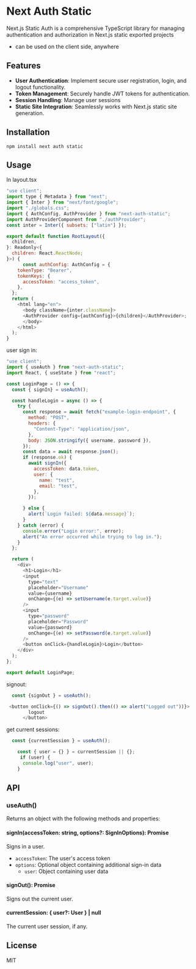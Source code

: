 # Next Auth Static
Next.js Static Auth is a comprehensive TypeScript library for managing authentication and authorization in Next.js static exported projects

- can be used on the client side, anywhere
## Features

- **User Authentication**: Implement secure user registration, login, and logout functionality.
- **Token Management**: Securely handle JWT tokens for authentication.
- **Session Handling**: Manage user sessions
- **Static Site Integration**: Seamlessly works with Next.js static site generation.

## Installation

```
npm install next auth static
```


## Usage

In layout.tsx

```js
"use client";
import type { Metadata } from "next";
import { Inter } from "next/font/google";
import "./globals.css";
import { AuthConfig, AuthProvider } from "next-auth-static";
import AuthProviderComponent from "./authProvider";
const inter = Inter({ subsets: ["latin"] });

export default function RootLayout({
  children,
}: Readonly<{
  children: React.ReactNode;
}>) {
      const authConfig: AuthConfig = {
    tokenType: "Bearer",
    tokenKeys: {
      accessToken: "access_token",
    },
  };
  return (
    <html lang="en">
      <body className={inter.className}>
      <AuthProvider config={authConfig}>{children}</AuthProvider>;
      </body>
    </html>
  );
}

```

user sign in:

```js
"use client";
import { useAuth } from "next-auth-static";
import React, { useState } from "react";

const LoginPage = () => {
  const { signIn} = useAuth();

  const handleLogin = async () => {
    try {
      const response = await fetch("example-login-endpoint", {
        method: "POST",
        headers: {
          "Content-Type": "application/json",
        },
        body: JSON.stringify({ username, password }),
      });
      const data = await response.json();
      if (response.ok) {
        await signIn({
          accessToken: data.token,
          user: {
            name: "test",
            email: "test",
          },
        });

      } else {
        alert(`Login failed: ${data.message}`);
      }
    } catch (error) {
      console.error("Login error:", error);
      alert("An error occurred while trying to log in.");
    }
  };

  return (
    <div>
      <h1>Login</h1>
      <input
        type="text"
        placeholder="Username"
        value={username}
        onChange={(e) => setUsername(e.target.value)}
      />
      <input
        type="password"
        placeholder="Password"
        value={password}
        onChange={(e) => setPassword(e.target.value)}
      />
      <button onClick={handleLogin}>Login</button>
    </div>
  );
};

export default LoginPage;

```

signout:

```js
  const {signOut } = useAuth();

 <button onClick={() => signOut().then(() => alert("Logged out"))}>
        logout
      </button>
```

get current sessions:

```js
  const {currentSession } = useAuth();

    const { user = {} } = currentSession || {};
     if (user) {
      console.log("user", user);
    }
```



## API

### useAuth()

Returns an object with the following methods and properties:

#### signIn(accessToken: string, options?: SignInOptions): Promise<void>

Signs in a user.

- `accessToken`: The user's access token
- `options`: Optional object containing additional sign-in data
  - `user`: Object containing user data

#### signOut(): Promise<void>

Signs out the current user.

#### currentSession: { user?: User } | null

The current user session, if any.
## License

MIT
